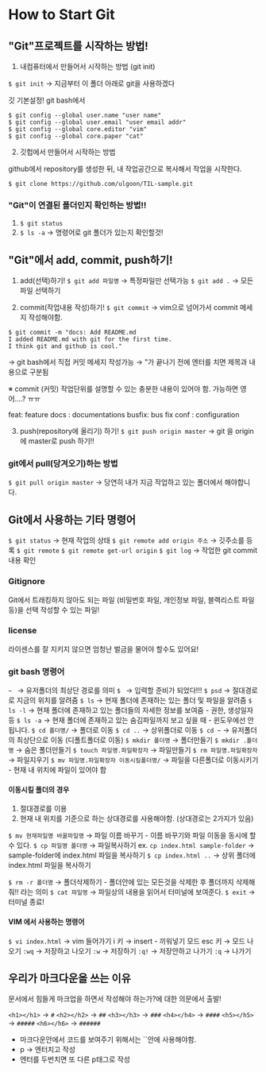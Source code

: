 # How to Start Git


## "Git"프로젝트를 시작하는 방법!

1. 내컴퓨터에서 만들어서 시작하는 방법 (git init)

`$ git init` → 지금부터 이 폴더 아래로 git을 사용하겠다

깃 기본설정! git bash에서
```shell
$ git config --global user.name "user name"
$ git config --global user.email "user email addr"
$ git config --global core.editor "vim"
$ git config --global core.paper "cat"
```

2. 깃헙에서 만들어서 시작하는 방법 

github에서 repository를 생성한 뒤, 내 작업공간으로 복사해서 작업을 시작한다.
```shell
$ git clone https://github.com/ulgoon/TIL-sample.git
```

### "Git"이 연결된 폴더인지 확인하는 방법!!

1. `$ git status`
2. `$ ls -a` → 명령어로 git 폴더가 있는지 확인할것!


## "Git"에서 add, commit, push하기!

1. add(선택)하기!
`$ git add 파일명` → 특정파일만 선택가능 
`$ git add .` → 모든 파일 선택하기

2. commit(작업내용 작성)하기!
`$ git commit`
→ vim으로 넘어가서 commit 메세지 작성해야함.
```shell
$ git commit -m "docs: Add README.md
I added README.md with git for the first time.
I think git and github is cool."
```
→ git bash에서 직접 커밋 메세지 작성가능 
→ "가 끝나기 전에 엔터를 치면 제목과 내용으로 구분됨

※ commit (커밋)
작업단위를 설명할 수 있는 충분한 내용이 있어야 함.
가능하면 영어....? ㅠㅠ

feat: feature
docs : documentations
busfix: bus fix
conf : configuration

3. push(repository에 올리기) 하기!
`$ git push origin master`
→ git 을 origin에 master로  push 하기!!

### git에서 pull(당겨오기)하는 방법

`$ git pull origin master`
→ 당연히 내가 지금 작업하고 있는 폴더에서 해야합니다. 


## Git에서 사용하는 기타 명령어

`$ git status` → 현재 작업의 상태
`$ git remote add origin 주소` → 깃주소를 등록
`$ git remote`
`$ git remote get-url origin`
`$ git log` → 작업한 git commit 내용 확인

### Gitignore

Git에서 트래킹하지 않아도 되는 파일 (비밀번호 파일, 개인정보 파일, 블랙리스트 파일 등)을 선택 작성할 수 있는 파일!

### license 

라이센스를 잘 지키지 않으면 엄청난 벌금을 물어야 할수도 있어요!

### git bash 명령어

`~ ` → 유저폴더의 최상단 경로를 의미
`$ ` → 입력할 준비가 되었다!!!
`$ psd` → 절대경로로 지금의 위치를 알려줌
`$ ls` → 현재 폴더에 존재하는 있는 폴더 및 파일을 알려줌
`$ ls -l` → 현재 폴더에 존재하고 있는 폴더들의 자세한 정보를 보여줌 - 권한, 생성일자 등
`$ ls -a` → 현재 폴더에 존재하고 있는 숨김파일까지 보고 싶을 때 - 윈도우에선 안됩니다.
`$ cd 폴더명/` → 폴더로 이동
`$ cd ..` → 상위폴더로 이동
`$ cd ~` → 유저폴더의 최상단으로 이동 (디폴트폴더로 이동)
`$ mkdir 폴더명` → 폴더만들기
`$ mkdir .폴더명` → 숨은 폴더만들기
`$ touch 파일명.파일확장자` → 파일만들기
`$ rm 파일명.파일확장자` → 파일지우기
`$ mv 파일명.파일확장자 이동시킬폴더명/` → 파일을 다른폴더로 이동시키기 - 현재 내 위치에 파일이 있어야 함

#### 이동시킬 폴더의 경우

1. 절대경로를 이용
2. 현재 내 위치를 기준으로 하는 상대경로를 사용해야함. (상대경로는 2가지가 있음)

`$ mv 현재파일명 바꿀파일명` → 파일 이름 바꾸기 - 이름 바꾸기와 파일 이동을 동시에 할 수 있다.
`$ cp 파일명 폴더명` → 파일복사하기
ex. `cp index.html sample-folder` → sample-folder에 index.html 파일을 복사하기
`$ cp index.html ..` → 상위 폴더에 index.html 파일을 복사하기

`$ rm -r 폴더명` → 폴더삭제하기 - 폴더안에 있는 모든것을 삭제한 후 폴더까지 삭제해줘!! 라는 의미
`$ cat 파일명` → 파일상의 내용을 읽어서 터미널에 보여준다.
`$ exit` → 터미널 종료!

#### VIM 에서 사용하는 명령어
`$ vi index.html` → vim 들어가기
i 키 → insert - 끼워넣기 모드
esc 키 → 모드 나오기
`:wq` → 저장하고 나오기
`:w` → 저장하기
`:q!` → 저장안하고 나가기
`:q` → 나가기


## 우리가 마크다운을 쓰는 이유

문서에서 힘들게 마크업을 하면서 작성해야 하는가?에 대한 의문에서 출발!

`<h1></h1>` → `#`
`<h2></h2>` → `##`
`<h3></h3>` → `###`
`<h4></h4>` → `####`
`<h5></h5>` → `#####`
`<h6></h6>` → `######`

- 마크다운안에서 코드를 보여주기 위해서는 ``안에 사용해야함.
- p → 엔터치고 작성
- 엔터를 두번치면 또 다른 p태그로 작성